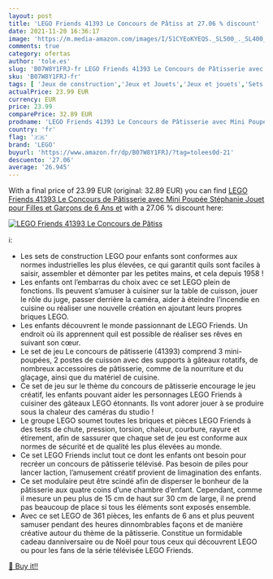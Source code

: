 ```yaml
---
layout: post
title: 'LEGO Friends 41393 Le Concours de Pâtiss at 27.06 % discount'
date: 2021-11-20 16:36:17
image: 'https://m.media-amazon.com/images/I/51CYEoKYEQS._SL500_._SL400_.jpg'
comments: true
category: ofertas
author: 'tole.es'
slug: 'B07W8Y1FRJ-fr LEGO Friends 41393 Le Concours de Pâtisserie avec Mini...'
sku: 'B07W8Y1FRJ-fr'
tags: [ 'Jeux de construction','Jeux et Jouets','Jeux et jouets','Sets de jeux de construction','lego', ]
actualPrice: 23.99 EUR
currency: EUR
price: 23.99
comparePrice: 32.89 EUR
prodname: 'LEGO Friends 41393 Le Concours de Pâtisserie avec Mini Poupée Stéphanie  Jouet pour Filles et Garçons de 6 Ans et'
country: 'fr'
flag: '🇫🇷'
brand: 'LEGO'
buyurl: 'https://www.amazon.fr/dp/B07W8Y1FRJ/?tag=tolees0d-21'
descuento: '27.06'
average: '26.945'
---
```


With a final price of 23.99 EUR (original: 32.89 EUR) you can find [LEGO Friends 41393 Le Concours de Pâtisserie avec Mini Poupée Stéphanie  Jouet pour Filles et Garçons de 6 Ans et](https://www.amazon.fr/dp/B07W8Y1FRJ/?tag=tolees0d-21) with a  27.06 % discount here:

[![LEGO Friends 41393 Le Concours de Pâtiss](https://m.media-amazon.com/images/I/51CYEoKYEQS._SL500_._SL400_.jpg)](https://www.amazon.fr/dp/B07W8Y1FRJ/?tag=tolees0d-21)

ℹ️:

- Les sets de construction LEGO pour enfants sont conformes aux normes industrielles les plus élevées, ce qui garantit quils sont faciles à saisir, assembler et démonter par les petites mains, et cela depuis 1958 !
- Les enfants ont l’embarras du choix avec ce set LEGO plein de fonctions. Ils peuvent s’amuser à cuisiner sur la table de cuisson, jouer le rôle du juge, passer derrière la caméra, aider à éteindre l’incendie en cuisine ou réaliser une nouvelle création en ajoutant leurs propres briques LEGO.
- Les enfants découvrent le monde passionnant de LEGO Friends. Un endroit où ils apprennent quil est possible de réaliser ses rêves en suivant son cœur.
- Le set de jeu Le concours de pâtisserie (41393) comprend 3 mini-poupées, 2 postes de cuisson avec des supports à gâteaux rotatifs, de nombreux accessoires de pâtisserie, comme de la nourriture et du glaçage, ainsi que du matériel de cuisine.
- Ce set de jeu sur le thème du concours de pâtisserie encourage le jeu créatif, les enfants pouvant aider les personnages LEGO Friends à cuisiner des gâteaux LEGO étonnants. Ils vont adorer jouer à se produire sous la chaleur des caméras du studio !
- Le groupe LEGO soumet toutes les briques et pièces LEGO Friends à des tests de chute, pression, torsion, chaleur, courbure, rayure et étirement, afin de sassurer que chaque set de jeu est conforme aux normes de sécurité et de qualité les plus élevées au monde.
- Ce set LEGO Friends inclut tout ce dont les enfants ont besoin pour recréer un concours de pâtisserie télévisé. Pas besoin de piles pour lancer laction, l’amusement créatif provient de limagination des enfants.
- Ce set modulaire peut être scindé afin de disperser le bonheur de la pâtisserie aux quatre coins d’une chambre d’enfant. Cependant, comme il mesure un peu plus de 15 cm de haut sur 30 cm de large, il ne prend pas beaucoup de place si tous les éléments sont exposés ensemble.
- Avec ce set LEGO de 361 pièces, les enfants de 6 ans et plus peuvent samuser pendant des heures dinnombrables façons et de manière créative autour du thème de la pâtisserie. Constitue un formidable cadeau danniversaire ou de Noël pour tous ceux qui découvrent LEGO ou pour les fans de la série télévisée LEGO Friends.

[🛒 Buy it!!](https://www.amazon.fr/dp/B07W8Y1FRJ/?tag=tolees0d-21)
